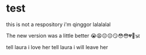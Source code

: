 # test
this is not a  respository
i'm qinggor lalalalal

The new version was a little better 😭😩😔😔😏😳😳💔💖🕉

tell laura i love her
tell laura i will leave her

